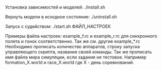 Установка зависимостей и моделей:
./install.sh

Вернуть модели в исходное состояние:
./uninstall.sh

Запуск с судейством:
./start.sh ФАЙЛ_НАСТРОЕК

Примеры файла настроек: example_f.rc и example_r.rc для синхронного полета и гонок соответственно. Так же см. другие example_*.rc
Необходимо прописать количество аппаратов, строку запуска управляющего скрипта, название своей команды.
Так же прописать имя файла мира симуляции, если задание не тестовое.
Например formation_X.world и race_X.world где X - день соревнований.
